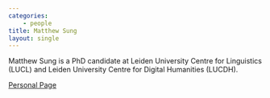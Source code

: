 ```yaml
---
categories: 
    - people
title: Matthew Sung
layout: single
---
```


Matthew Sung is a PhD candidate at Leiden University Centre for Linguistics (LUCL) and Leiden University Centre for Digital Humanities (LUCDH).

[Personal Page](https://www.universiteitleiden.nl/en/staffmembers/matthew-sung)